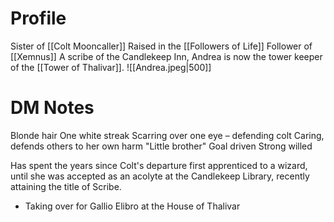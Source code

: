# Profile
Sister of [[Colt Mooncaller]]
Raised in the [[Followers of Life]]
Follower of [[Xemnus]]
A scribe of the Candlekeep Inn, Andrea is now the tower keeper of the [[Tower of Thalivar]]. 
![[Andrea.jpeg|500]]
# DM Notes

Blonde hair
One white streak
Scarring over one eye – defending colt
Caring, defends others to her own harm
"Little brother"
Goal driven
Strong willed

Has spent the years since Colt's departure first apprenticed to a wizard, until she was accepted as an acolyte at the Candlekeep Library, recently attaining the title of Scribe.
- Taking over for Gallio Elibro at the House of Thalivar